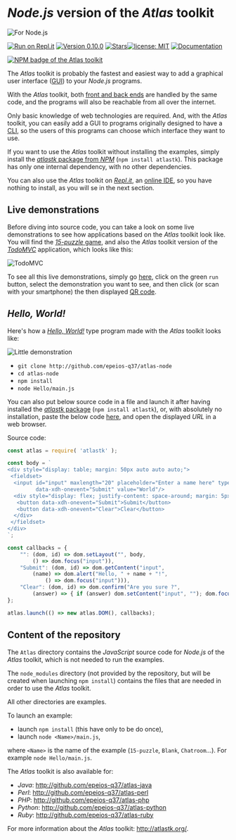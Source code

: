 
<!--
    For Repl.it users: click on the green 'run' button,
    select a demonstration, and click on (or scan) the then
    displayed QR code.
-->

# *Node.js* version of the *Atlas* toolkit

![For Node.js](http://q37.info/download/assets/Node.png)

[![Run on Repl.it](https://repl.it/badge/github/epeios-q37/atlas-node)](https://q37.info/s/st7gccd4) [![Version 0.10.0](https://img.shields.io/static/v1.svg?&color=90b4ed&label=Version&message=0.10.0)](http://q37.info/s/gei0veus) [![Stars](https://img.shields.io/github/stars/epeios-q37/atlas-node.svg?style=social)](https://github.com/epeios-q37/atlas-node)[![license: MIT](https://img.shields.io/github/license/epeios-q37/atlas-node)](https://github.com/epeios-q37/atlas-node/blob/master/LICENSE) [![Documentation](https://img.shields.io/static/v1?label=support&message=atlastk.org&color=yellow)](https://atlastk.org)

[![NPM badge of the Atlas toolkit](http://nodei.co/npm/atlastk.png)](http://npmjs.com/atlastk/ "NPM package of the Atlas toolkit")

The *Atlas* toolkit is probably the fastest and easiest way to add a graphical user interface ([GUI](http://q37.info/s/hw9n3pjs)) to your *Node.js* programs.

With the *Atlas* toolkit, both [front and back ends](http://q37.info/s/px7hhztd) are handled by the same code, and the programs will also be reachable from all over the internet.

Only basic knowledge of web technologies are required. And, with the *Atlas* toolkit, you can easily add a GUI to programs originally designed to have a [CLI](https://q37.info/s/cnh9nrw9), so the users of this programs can choose which interface they want to use.

If you want to use the *Atlas* toolkit without installing the examples, simply install the [*atlastk* package from *NPM*](http://q37.info/s/h3zjb39j) (`npm install atlastk`). This package has only one internal dependency, with no other dependencies.

You can also use the *Atlas* toolkit on [*Repl.it*](http://q37.info/s/mxmgq3qm), an [online IDE](http://q37.info/s/zzkzbdw7), so you have nothing to install, as you will se in the next section.

## Live demonstrations

Before diving into source code, you can take a look on some live demonstrations to see how applications based on the *Atlas* toolkit look like. You will find the [*15-puzzle* game](http://q37.info/s/jn9zg3bn), and also the *Atlas* toolkit version of the [*TodoMVC*](http://todomvc.com/) application, which looks like this:

![TodoMVC](http://q37.info/download/TodoMVC.gif "The TodoMVC application made with the Atlas toolkit")

To see all this live demonstrations, simply go [here](https://q37.info/s/st7gccd4), click on the green `run` button, select the demonstration you want to see, and then click (or scan with your smartphone) the then displayed [QR code](https://q37.info/s/3pktvrj7).

## *Hello, World!*

Here's how a [*Hello, World!*](https://en.wikipedia.org/wiki/%22Hello,_World!%22_program) type program made with the *Atlas* toolkit looks like:

![Little demonstration](http://q37.info/download/assets/Hello.gif "A basic exemple")

- `git clone http://github.com/epeios-q37/atlas-node`
- `cd atlas-node`
- `npm install`
- `node Hello/main.js`

You can also put below source code in a file and launch it after having installed the [*atlastk* package](http://q37.info/s/h3zjb39j) (`npm install atlastk`), or, with absolutely no installation, paste the below code [here](http://q37.info/s/nkcgqn7z), and open the displayed *URL* in a web browser.

Source code:

```javascript
const atlas = require( 'atlastk' );

const body = `
<div style="display: table; margin: 50px auto auto auto;">
 <fieldset>
  <input id="input" maxlength="20" placeholder="Enter a name here" type="text"
         data-xdh-onevent="Submit" value="World"/>
  <div style="display: flex; justify-content: space-around; margin: 5px auto auto auto;">
   <button data-xdh-onevent="Submit">Submit</button>
   <button data-xdh-onevent="Clear">Clear</button>
  </div>
 </fieldset>
</div>
`;

const callbacks = {
    "": (dom, id) => dom.setLayout("", body,
        () => dom.focus("input")),
    "Submit": (dom, id) => dom.getContent("input",
        (name) => dom.alert("Hello, " + name + "!",
            () => dom.focus("input"))),
    "Clear": (dom, id) => dom.confirm("Are you sure ?",
        (answer) => { if (answer) dom.setContent("input", ""); dom.focus("input"); })
};

atlas.launch(() => new atlas.DOM(), callbacks);
```

## Content of the repository

The `Atlas` directory contains the *JavaScript* source code for *Node.js* of the *Atlas* toolkit, which is not needed to run the examples.

The `node_modules` directory (not provided by the repository, but will be created when launching `npm install`) contains the files that are needed in order to use the *Atlas* toolkit.

All other directories are examples.

To launch an example:

- launch `npm install` (this have only to be do once),
- launch `node <Name>/main.js`,

where `<Name>` is the name of the example (`15-puzzle`, `Blank`, `Chatroom`…). For example `node Hello/main.js`.

The *Atlas* toolkit is also available for:

- *Java*: <http://github.com/epeios-q37/atlas-java>
- *Perl*: <http://github.com/epeios-q37/atlas-perl>
- *PHP*: <http://github.com/epeios-q37/atlas-php>
- *Python*: <http://github.com/epeios-q37/atlas-python>
- *Ruby*: <http://github.com/epeios-q37/atlas-ruby>

For more information about the *Atlas* toolkit: <http://atlastk.org/>.
